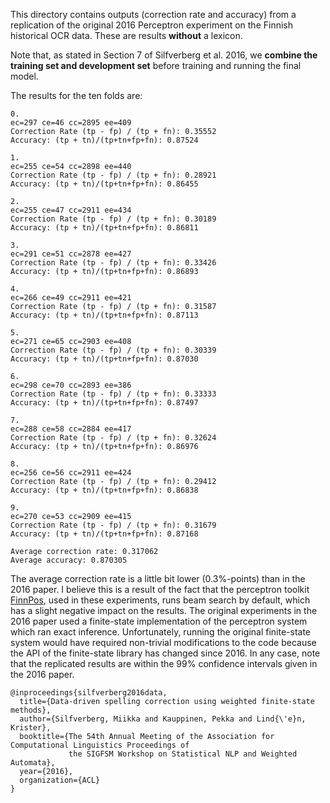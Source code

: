 This directory contains outputs (correction rate and accuracy) from a
replication of the original 2016 Perceptron experiment on the Finnish historical OCR
data. These are results **without** a lexicon.

Note that, as stated in Section 7 of Silfverberg et al. 2016, we
**combine the training set and development set** before training and
running the final model.

The results for the ten folds are:

```
0.
ec=297 ce=46 cc=2895 ee=409
Correction Rate (tp - fp) / (tp + fn): 0.35552
Accuracy: (tp + tn)/(tp+tn+fp+fn): 0.87524

1.
ec=255 ce=54 cc=2898 ee=440
Correction Rate (tp - fp) / (tp + fn): 0.28921
Accuracy: (tp + tn)/(tp+tn+fp+fn): 0.86455

2.
ec=255 ce=47 cc=2911 ee=434
Correction Rate (tp - fp) / (tp + fn): 0.30189
Accuracy: (tp + tn)/(tp+tn+fp+fn): 0.86811

3.
ec=291 ce=51 cc=2878 ee=427
Correction Rate (tp - fp) / (tp + fn): 0.33426
Accuracy: (tp + tn)/(tp+tn+fp+fn): 0.86893

4.
ec=266 ce=49 cc=2911 ee=421
Correction Rate (tp - fp) / (tp + fn): 0.31587
Accuracy: (tp + tn)/(tp+tn+fp+fn): 0.87113

5.
ec=271 ce=65 cc=2903 ee=408
Correction Rate (tp - fp) / (tp + fn): 0.30339
Accuracy: (tp + tn)/(tp+tn+fp+fn): 0.87030

6.
ec=298 ce=70 cc=2893 ee=386
Correction Rate (tp - fp) / (tp + fn): 0.33333
Accuracy: (tp + tn)/(tp+tn+fp+fn): 0.87497

7.
ec=288 ce=58 cc=2884 ee=417
Correction Rate (tp - fp) / (tp + fn): 0.32624
Accuracy: (tp + tn)/(tp+tn+fp+fn): 0.86976

8.
ec=256 ce=56 cc=2911 ee=424
Correction Rate (tp - fp) / (tp + fn): 0.29412
Accuracy: (tp + tn)/(tp+tn+fp+fn): 0.86838

9.
ec=270 ce=53 cc=2909 ee=415
Correction Rate (tp - fp) / (tp + fn): 0.31679
Accuracy: (tp + tn)/(tp+tn+fp+fn): 0.87168

Average correction rate: 0.317062
Average accuracy: 0.870305
```

The average correction rate is a little bit lower (0.3%-points) than in the 2016 paper. I believe this is a result of the fact that the perceptron toolkit [FinnPos](https://github.com/mpsilfve/FinnPos/tree/master/src), used in these experiments, runs beam search by default, which has a slight negative impact on the results. The original experiments in the 2016 paper used a finite-state implementation of the perceptron system which ran exact inference. Unfortunately, running the original finite-state system would have required non-trivial modifications to the code because the API of the finite-state library has changed since 2016. In any case, note that the replicated results are within the 99% confidence intervals given in the 2016 paper. 

```
@inproceedings{silfverberg2016data,
  title={Data-driven spelling correction using weighted finite-state methods},
  author={Silfverberg, Miikka and Kauppinen, Pekka and Lind{\'e}n, Krister},
  booktitle={The 54th Annual Meeting of the Association for Computational Linguistics Proceedings of 
             the SIGFSM Workshop on Statistical NLP and Weighted Automata},
  year={2016},
  organization={ACL}
}
```
